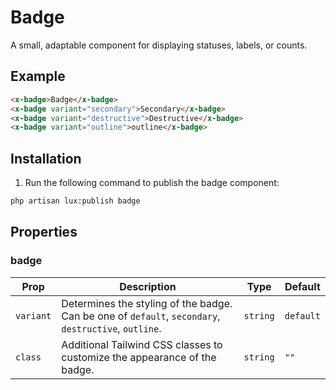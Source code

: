 # Badge
A small, adaptable component for displaying statuses, labels, or counts.

## Example
```html
<x-badge>Badge</x-badge>
<x-badge variant="secondary">Secondary</x-badge>
<x-badge variant="destructive">Destructive</x-badge>
<x-badge variant="outline">outline</x-badge>
```

## Installation

1. Run the following command to publish the badge component:

```bash
php artisan lux:publish badge
```


## Properties

### badge
| Prop | Description | Type | Default |
| --- | --- | --- | --- |
| `variant` | Determines the styling of the badge. Can be one of `default`, `secondary`, `destructive`, `outline`. | `string` | `default` |
| `class` | Additional Tailwind CSS classes to customize the appearance of the badge. | `string` | `""` |